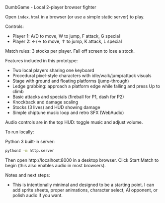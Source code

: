 DumbGame - Local 2-player browser fighter

Open `index.html` in a browser (or use a simple static server) to play.

Controls:
- Player 1: A/D to move, W to jump, F attack, G special
- Player 2: ←/→ to move, ↑ to jump, K attack, L special

Match rules: 3 stocks per player. Fall off screen to lose a stock.

Features included in this prototype:
- Two local players sharing one keyboard
- Procedural pixel-style characters with idle/walk/jump/attack visuals
- Stage with ground and floating platforms (jump-through)
- Ledge grabbing: approach a platform edge while falling and press Up to climb
- Basic attacks and specials (fireball for P1, dash for P2)
- Knockback and damage scaling
- Stocks (3 lives) and HUD showing damage
- Simple chiptune music loop and retro SFX (WebAudio)

Audio controls are in the top HUD: toggle music and adjust volume.

To run locally:

Python 3 built-in server:

```bash
python3 -m http.server
```

Then open http://localhost:8000 in a desktop browser. Click Start Match to begin (this also enables audio in most browsers).

Notes and next steps:
- This is intentionally minimal and designed to be a starting point. I can add sprite sheets, proper animations, character select, AI opponent, or polish audio if you want.

